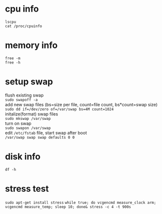 # cpu info
`lscpu`  
`cat /proc/cpuinfo`  

# memory info
`free -m`  
`free -h`  

# setup swap
flush existing swap  
`sudo swapoff -a`  
add new swap files (bs=size per file, count=file count, bs*count=swap size)  
`sudo dd if=/dev/zero of=/var/swap bs=4M count=1024`  
initalize(format) swap files  
`sudo mkswap /var/swap`  
turn on swap  
`sudo swapon /var/swap`  
edit `/etc/fstab` file, start swap after boot  
`/var/swap swap swap defaults 0 0`  

# disk info
`df -h`

# stress test
`sudo apt-get install stress`
`while true; do vcgencmd measure_clock arm; vcgencmd measure_temp; sleep 10; done& stress -c 4 -t 900s`